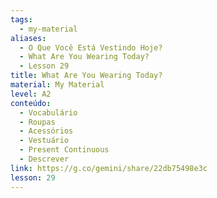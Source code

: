 ```yaml
---
tags:
  - my-material
aliases:
  - O Que Você Está Vestindo Hoje?
  - What Are You Wearing Today?
  - Lesson 29
title: What Are You Wearing Today?
material: My Material
level: A2
conteúdo:
  - Vocabulário
  - Roupas
  - Acessórios
  - Vestuário
  - Present Continuous
  - Descrever
link: https://g.co/gemini/share/22db75498e3c
lesson: 29
---
```

